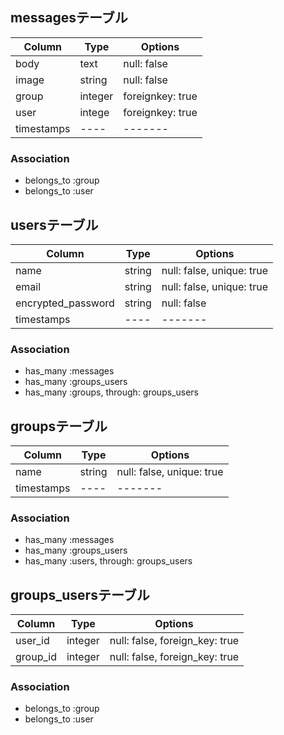 ## messagesテーブル

|Column|Type|Options|
|------|----|-------|
|body|text|null: false|
|image|string|null: false|
|group|integer|foreignkey: true|
|user|intege|foreignkey: true|
|timestamps|----|-------|

### Association
- belongs_to :group
- belongs_to :user

## usersテーブル

|Column|Type|Options|
|------|----|-------|
|name|string|null: false, unique: true|
|email|string|null: false, unique: true|
|encrypted_password|string|null: false|
|timestamps|----|-------|

### Association
- has_many :messages
- has_many :groups_users
- has_many :groups, through: groups_users

## groupsテーブル

|Column|Type|Options|
|------|----|-------|
|name|string|null: false, unique: true|
|timestamps|----|-------|

### Association
- has_many :messages
- has_many :groups_users
- has_many :users, through: groups_users

## groups_usersテーブル

|Column|Type|Options|
|------|----|-------|
|user_id|integer|null: false, foreign_key: true|
|group_id|integer|null: false, foreign_key: true|

### Association
- belongs_to :group
- belongs_to :user
